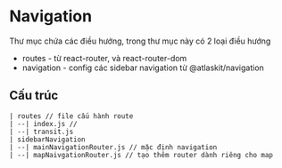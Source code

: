# Navigation

Thư mục chứa các điều hướng, trong thư mục này có 2 loại điều hướng

* routes - từ react-router, và react-router-dom
* navigation - config các sidebar navigation từ @atlaskit/navigation

## Cấu trúc

```
| routes // file cấu hành route
| --| index.js //
| --| transit.js
| sidebarNavigation
| --| mainNavigationRouter.js // mặc định navigation
| --| mapNaivgationRouter.js // tạo thêm router dành riêng cho map
```